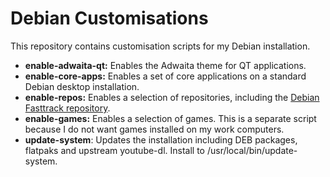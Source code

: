 # Debian Customisations

This repository contains customisation scripts for my Debian installation.

* **enable-adwaita-qt:** Enables the Adwaita theme for QT applications.
* **enable-core-apps:** Enables a set of core applications on a standard Debian desktop installation.
* **enable-repos:** Enables a selection of repositories, including the [Debian Fasttrack repository](https://fasttrack.debian.net/).
* **enable-games:** Enables a selection of games. This is a separate script because I do not want games installed on my work computers.
* **update-system**: Updates the installation including DEB packages, flatpaks and upstream youtube-dl. Install to /usr/local/bin/update-system.
